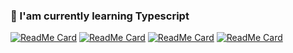 ### 🌱 I'am currently learning Typescript
<!--
[![Top Langs](https://github-readme-stats.vercel.app/api/top-langs/?username=drapaiton&layout=compact)](https://github.com/drapaiton)
-->
<!--
- 🔭 I’m currently working on ...
- 🌱 I’m currently learning ...
- 👯 I’m looking to collaborate on ...
- 🤔 I’m looking for help with ...
- 💬 Ask me about ...
- 📫 How to reach me: ...
- 😄 Pronouns: ...
- ⚡ Fun fact: ...
-->

[![ReadMe Card](https://github-readme-stats.vercel.app/api/pin/?username=drapaiton&repo=ts-boilerplate)](https://github.com/drapaiton/ts-boilerplate)
[![ReadMe Card](https://github-readme-stats.vercel.app/api/pin/?username=drapaiton&repo=ImageDis)](https://github.com/drapaiton/ImageDis)
[![ReadMe Card](https://github-readme-stats.vercel.app/api/pin/?username=drapaiton&repo=drapaiton.github.io)](https://github.com/drapaiton/drapaiton.github.io)
[![ReadMe Card](https://github-readme-stats.vercel.app/api/pin/?username=drapaiton&repo=neobot)](https://github.com/drapaiton/neobot)
